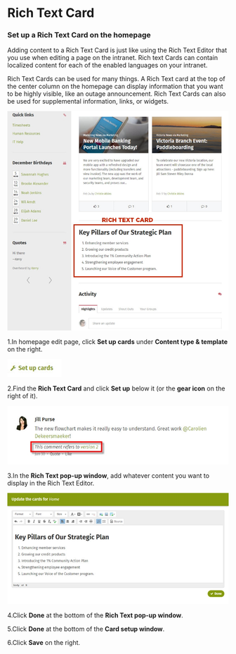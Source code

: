 # Rich Text Card

### Set up a Rich Text Card on the homepage <a id="pageTitle_en"></a>

Adding content to a Rich Text Card is just like using the Rich Text Editor that you use when editing a page on the intranet. Rich text Cards can contain localized content for each of the enabled languages on your intranet.  
  
Rich Text Cards can be used for many things. A Rich Text card at the top of the center column on the homepage can display information that you want to be highly visible, like an outage announcement. Rich Text Cards can also be used for supplemental information, links, or widgets.

![](../../../../.gitbook/assets/1%20%28131%29.jpg)

1.In homepage edit page, click **Set up cards** under **Content type & template** on the right.

![](../../../../.gitbook/assets/2%20%2838%29.jpg)

2.Find the **Rich Text Card** and click **Set up** below it \(or the **gear icon** on the right of it\).

![](../../../../.gitbook/assets/3%20%2838%29.jpg)

3.In the **Rich Text pop-up window**, add whatever content you want to display in the Rich Text Editor.  


![](../../../../.gitbook/assets/4%20%2814%29.jpg)

4.Click **Done** at the bottom of the **Rich Text pop-up window**.

5.Click **Done** at the bottom of the **Card setup window**.

6.Click **Save** on the right.

